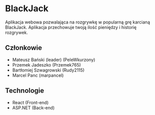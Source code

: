 # BlackJack

Aplikacja webowa pozwalająca na rozgrywkę w popularną grę karcianą BlackJack. Aplikacja przechowuje twoją ilość pieniędzy i historię rozgrywek.

## Członkowie
- Mateusz Bański (leader) (PeleWkurzony)
- Przemek Jadeszko (Przemek765)
- Bartłomiej Szwagrowski (Rudy2115)
- Marcel Panc (marpancel)

## Technologie
- React (Front-end)
- ASP.NET (Back-end)
